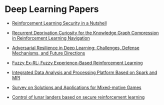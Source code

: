 <head>
  
</head>

# Deep Learning Papers

+ [Reinforcement Learning Security in a Nutshell](Reinforcement_Learning_Security.pdf)

+ [Recurrent Deprivation Curiosity for the Knowledge Graph Compression in Reinforcement Learning Navigation](Graph_Compression_In_Reinforcement_Learning.pdf)

+ [Adversarial Resilience in Deep Learning: Challenges, Defense Mechanisms, and Future Directions](Adversarial_Resilience.pdf)

+ [Fuzzy Ex-RL: Fuzzy Experience-Based Reinforcement Learning](Fuzzy_EXRL.pdf)

+ [Integrated Data Analysis and Processing Platform Based on Spark and MPI](Integrated_Data_Analysis.pdf)

+ [Survey on Solutions and Applications for Mixed-motive Games](Survey_Mixed_Motive_Games.pdf)

+ [Control of lunar landers based on secure reinforcement learning](Lunar_Lander_Reinforcement_Learning.pdf)
